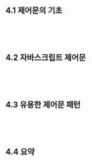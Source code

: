 ## 4.1 제어문의 기초

<br>
<br>
<br>

## 4.2 자바스크립트 제어문

<br>
<br>
<br>

## 4.3 유용한 제어문 패턴

<br>
<br>
<br>

## 4.4 요약

<br>
<br>
<br>
